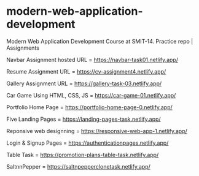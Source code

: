 # modern-web-application-development
Modern Web Application Development Course at SMIT-14. Practice repo | Assignments


Navbar Assignment hosted URL = https://navbar-task01.netlify.app/


Resume Assignment URL = https://cv-assignment4.netlify.app/


Gallery Assignment URL = https://gallery-task-03.netlify.app/


Car Game Using HTML, CSS, JS = https://car-game-01.netlify.app/


Portfolio Home Page = https://portfolio-home-page-0.netlify.app/

Five Landing Pages = https://landing-pages-task.netlify.app/

Reponsive web designning   =  https://responsive-web-app-1.netlify.app/

Login & Signup Pages = https://authenticationpages.netlify.app/

Table Task = https://promotion-plans-table-task.netlify.app/

SaltnnPepper = https://saltnpepperclonetask.netlify.app/
